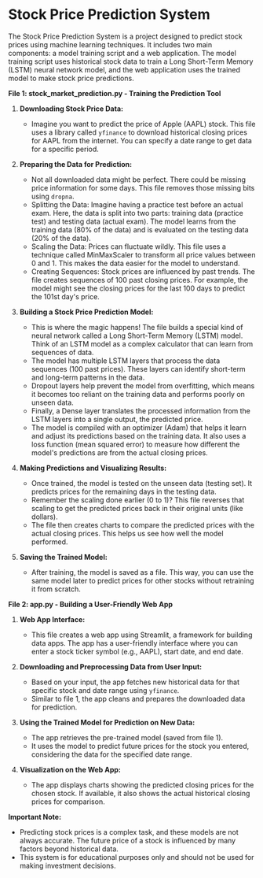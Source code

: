 # Stock Price Prediction System

The Stock Price Prediction System is a project designed to predict stock prices using machine learning techniques. It includes two main components: a model training script and a web application. The model training script uses historical stock data to train a Long Short-Term Memory (LSTM) neural network model, and the web application uses the trained model to make stock price predictions.

**File 1: stock_market_prediction.py - Training the Prediction Tool**

1. **Downloading Stock Price Data:**
   - Imagine you want to predict the price of Apple (AAPL) stock. This file uses a library called `yfinance` to download historical closing prices for AAPL from the internet. You can specify a date range to get data for a specific period.

2. **Preparing the Data for Prediction:**
   - Not all downloaded data might be perfect. There could be missing price information for some days. This file removes those missing bits using `dropna`.
   - Splitting the Data: Imagine having a practice test before an actual exam. Here, the data is split into two parts: training data (practice test) and testing data (actual exam). The model learns from the training data (80% of the data) and is evaluated on the testing data (20% of the data).
   - Scaling the Data: Prices can fluctuate wildly. This file uses a technique called MinMaxScaler to transform all price values between 0 and 1. This makes the data easier for the model to understand.
   - Creating Sequences: Stock prices are influenced by past trends. The file creates sequences of 100 past closing prices. For example, the model might see the closing prices for the last 100 days to predict the 101st day's price.

3. **Building a Stock Price Prediction Model:**
   - This is where the magic happens! The file builds a special kind of neural network called a Long Short-Term Memory (LSTM) model. Think of an LSTM model as a complex calculator that can learn from sequences of data.
   - The model has multiple LSTM layers that process the data sequences (100 past prices). These layers can identify short-term and long-term patterns in the data.
   - Dropout layers help prevent the model from overfitting, which means it becomes too reliant on the training data and performs poorly on unseen data.
   - Finally, a Dense layer translates the processed information from the LSTM layers into a single output, the predicted price.
   - The model is compiled with an optimizer (Adam) that helps it learn and adjust its predictions based on the training data. It also uses a loss function (mean squared error) to measure how different the model's predictions are from the actual closing prices.

4. **Making Predictions and Visualizing Results:**
   - Once trained, the model is tested on the unseen data (testing set). It predicts prices for the remaining days in the testing data.
   - Remember the scaling done earlier (0 to 1)? This file reverses that scaling to get the predicted prices back in their original units (like dollars).
   - The file then creates charts to compare the predicted prices with the actual closing prices. This helps us see how well the model performed.

5. **Saving the Trained Model:**
   - After training, the model is saved as a file. This way, you can use the same model later to predict prices for other stocks without retraining it from scratch.

**File 2: app.py - Building a User-Friendly Web App**

1. **Web App Interface:**
   - This file creates a web app using Streamlit, a framework for building data apps. The app has a user-friendly interface where you can enter a stock ticker symbol (e.g., AAPL), start date, and end date.

2. **Downloading and Preprocessing Data from User Input:**
   - Based on your input, the app fetches new historical data for that specific stock and date range using `yfinance`.
   - Similar to file 1, the app cleans and prepares the downloaded data for prediction.

3. **Using the Trained Model for Prediction on New Data:**
   - The app retrieves the pre-trained model (saved from file 1).
   - It uses the model to predict future prices for the stock you entered, considering the data for the specified date range.

4. **Visualization on the Web App:**
   - The app displays charts showing the predicted closing prices for the chosen stock. If available, it also shows the actual historical closing prices for comparison.

**Important Note:**

* Predicting stock prices is a complex task, and these models are not always accurate. The future price of a stock is influenced by many factors beyond historical data.
* This system is for educational purposes only and should not be used for making investment decisions. 
